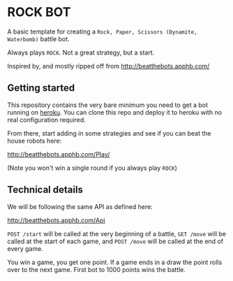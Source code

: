# ROCK BOT

A basic template for creating a `Rock, Paper, Scissors (Dynamite, Waterbomb)` battle bot.

Always plays `ROCK`. Not a great strategy, but a start.

Inspired by, and mostly ripped off from http://beatthebots.apphb.com/

## Getting started

This repository contains the very bare minimum you need to get a bot running on [heroku](https://www.heroku.com). You can clone this repo and deploy it to heroku with no real configuration required.

From there, start adding in some strategies and see if you can beat the house robots here:

http://beatthebots.apphb.com/Play/

(Note you won't win a single round if you always play `ROCK`)

## Technical details

We will be following the same API as defined here:

http://beatthebots.apphb.com/Api

`POST /start` will be called at the very beginning of a battle, `GET /move` will be called at the start of each game, and `POST /move` will be called at the end of every game.

You win a game, you get one point. If a game ends in a draw the point rolls over to the next game. First bot to 1000 points wins the battle.
